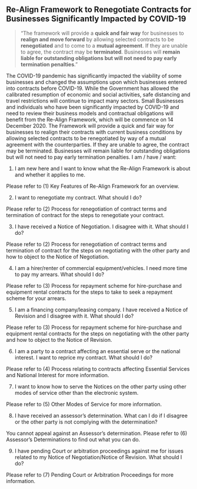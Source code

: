 <!--
title: Re-Align Framework
permalink: /covid19-relief/test1
breadcrumb: Re-Align Framework
-->

## Re-Align Framework to Renegotiate Contracts for Businesses Significantly Impacted by COVID-19 ##

> “The framework will provide a <b>quick and fair way</b> for businesses to <b>realign and move forward</b> by allowing selected contracts to be <b>renegotiated</b> and to come to a <b>mutual agreement</b>. If they are unable to agree, the contract may be <b>terminated</b>. Businesses will <b>remain liable for outstanding obligations but will not need to pay early termination penalties</b>.” 

The COVID-19 pandemic has significantly impacted the viability of some businesses and changed the assumptions upon which businesses entered into contracts before COVID-19. While the Government has allowed the calibrated resumption of economic and social activities, safe distancing and travel restrictions will continue to impact many sectors.
Small Businesses and individuals who have been significantly impacted by COVID-19 and need to review their business models and contractual obligations will benefit from the Re-Align Framework, which will be commence on 14 December 2020. 
The Framework will provide a quick and fair way for businesses to realign their contracts with current business conditions by allowing selected contracts to be renegotiated by way of a mutual agreement with the counterparties. If they are unable to agree, the contract may be terminated. Businesses will remain liable for outstanding obligations but will not need to pay early termination penalties.
I am / have / want:
1.	I am new here and I want to know what the Re-Align Framework is about and whether it applies to me. 

Please refer to (1) Key Features of Re-Align Framework <hyperlink> for an overview. 

2.	I want to renegotiate my contract. What should I do?

Please refer to (2) Process for renegotiation of contract terms and termination of contract <hyperlink> for the steps to renegotiate your contract.  

3.	I have received a Notice of Negotiation. I disagree with it. What should I do?

Please refer to (2) Process for renegotiation of contract terms and termination of contract <hyperlink> for the steps on negotiating with the other party and how to object to the Notice of Negotiation.

4.	I am a hirer/renter of commercial equipment/vehicles. I need more time to pay my arrears. What should I do?

Please refer to (3) Process for repayment scheme for hire-purchase and equipment rental contracts <hyperlink> for the steps to take to seek a repayment scheme for your arrears.

5.	I am a financing company/leasing company. I have received a Notice of Revision and I disagree with it. What should I do?

Please refer to (3) Process for repayment scheme for hire-purchase and equipment rental contracts <hyperlink> for the steps on negotiating with the other party and how to object to the Notice of Revision.

6.	I am a party to a contract affecting an essential serve or the national interest. I want to reprice my contract. What should I do?

Please refer to (4) Process relating to contracts affecting Essential Services and National Interest <hyperlink> for more information.

7.	I want to know how to serve the Notices on the other party using other modes of service other than the electronic system.

Please refer to (5) Other Modes of Service <hyperlink> for more information.

8.	I have received an assessor’s determination. What can I do if I disagree or the other party is not complying with the determination? 

You cannot appeal against an Assessor’s determination. Please refer to (6) Assessor’s Determinations <hyperlink> to find out what you can do.

9.	I have pending Court or arbitration proceedings against me for issues related to my Notice of Negotiation/Notice of Revision. What should I do? 

Please refer to (7) Pending Court or Arbitration Proceedings <hyperlink> for more information. 

